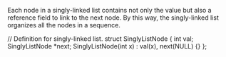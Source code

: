 Each node in a singly-linked list contains not only the value but also a reference field to link to the next node. By this way, the singly-linked list organizes all the nodes in a sequence.

// Definition for singly-linked list.
struct SinglyListNode {
    int val;
    SinglyListNode *next;
    SinglyListNode(int x) : val(x), next(NULL) {}
};